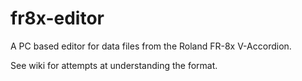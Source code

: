 fr8x-editor
===========

A PC based editor for data files from the Roland FR-8x V-Accordion.

See wiki for attempts at understanding the format.
